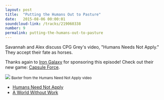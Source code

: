 ```yaml
---
layout: post
title:  "Putting the Humans Out to Pasture"
date:   2015-08-06 00:00:01
soundcloud-link: /tracks/219060338
number: 9
permalink: putting-the-humans-out-to-pasture
---
```


Savannah and Alex discuss CPG Grey's video, "Humans Needs Not Apply." They accept their fate as horses.

Thanks again to [Iron Galaxy](http://irongalaxystudios.com/) for sponsoring this episode! Check out their new game: [Capsule Force](http://capsuleforce.com/).

<img src="../img/09/baxter.png">
<small>Baxter from the Humans Need Not Apply video</small>

- [Humans Need Not Apply](https://www.youtube.com/watch?v=7Pq-S557XQU)
- [A World Without Work](http://www.theatlantic.com/magazine/archive/2015/07/world-without-work/395294/)
